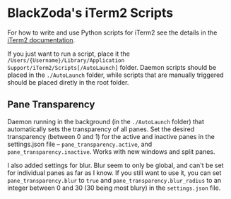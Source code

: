# BlackZoda's iTerm2 Scripts

For how to write and use Python scripts for iTerm2 see the details in the [iTerm2 documentation](https://iterm2.com/documentation-scripting-fundamentals.html).

If you just want to run a script, place it the `/Users/{Username}/Library/Application Support/iTerm2/Scripts[/AutoLaunch]` folder. Daemon scripts should be placed in the `./AutoLaunch` folder, while scripts that are manually triggered should be placed diretly in the root folder.

## Pane Transparency
Daemon running in the background (in the `./AutoLaunch` folder) that automatically sets the transparency of all panes. Set the desired transparency (between 0 and 1) for the active and inactive panes in the settings.json file – `pane_transparency.active`, and `pane_transparency.inactive`. Works with new windows and split panes.

I also added settings for blur. Blur seem to only be global, and can't be set for individual panes as far as I know. If you still want to use it, you can set `pane_transparency.blur` to `true` and `pane_transparency.blur_radius` to an integer between 0 and 30 (30 being most blury) in the `settings.json` file.
